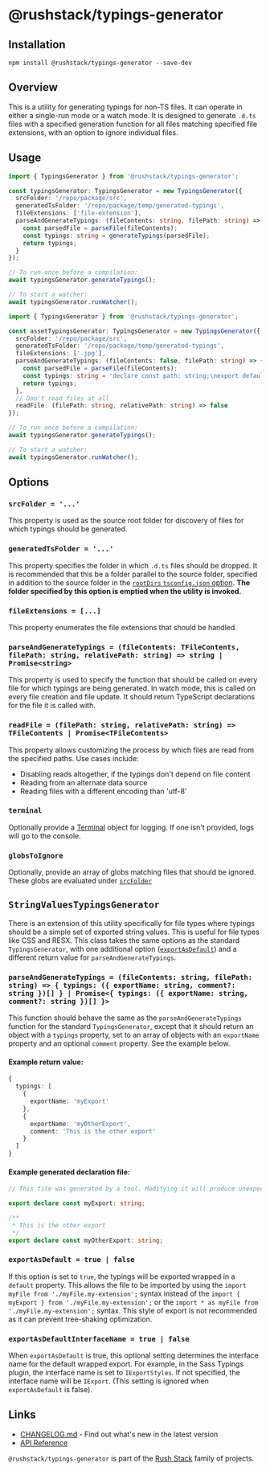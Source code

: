 # @rushstack/typings-generator

## Installation

`npm install @rushstack/typings-generator --save-dev`

## Overview

This is a utility for generating typings for non-TS files. It can operate in either a single-run mode or
a watch mode. It is designed to generate `.d.ts` files with a specified generation function for all files matching
specified file extensions, with an option to ignore individual files.

## Usage

```TypeScript
import { TypingsGenerator } from '@rushstack/typings-generator';

const typingsGenerator: TypingsGenerator = new TypingsGenerator({
  srcFolder: '/repo/package/src',
  generatedTsFolder: '/repo/package/temp/generated-typings',
  fileExtensions: ['file-extension'],
  parseAndGenerateTypings: (fileContents: string, filePath: string) => {
    const parsedFile = parseFile(fileContents);
    const typings: string = generateTypings(parsedFile);
    return typings;
  }
});

// To run once before a compilation:
await typingsGenerator.generateTypings();

// To start a watcher:
await typingsGenerator.runWatcher();
```

```TypeScript
import { TypingsGenerator } from '@rushstack/typings-generator';

const assetTypingsGenerator: TypingsGenerator = new TypingsGenerator({
  srcFolder: '/repo/package/src',
  generatedTsFolder: '/repo/package/temp/generated-typings',
  fileExtensions: ['.jpg'],
  parseAndGenerateTypings: (fileContents: false, filePath: string) => {
    const parsedFile = parseFile(fileContents);
    const typings: string = 'declare const path: string;\nexport default path;';
    return typings;
  },
  // Don't read files at all
  readFile: (filePath: string, relativePath: string) => false
});

// To run once before a compilation:
await typingsGenerator.generateTypings();

// To start a watcher:
await typingsGenerator.runWatcher();
```

## Options

### `srcFolder = '...'`

This property is used as the source root folder for discovery of files for which typings should be generated.

### `generatedTsFolder = '...'`

This property specifies the folder in which `.d.ts` files should be dropped. It is recommended
that this be a folder parallel to the source folder, specified in addition to the source folder in the
[`rootDirs` `tsconfig.json` option](https://www.typescriptlang.org/docs/handbook/compiler-options.html).
**The folder specified by this option is emptied when the utility is invoked.**

### `fileExtensions = [...]`

This property enumerates the file extensions that should be handled.

### `parseAndGenerateTypings = (fileContents: TFileContents, filePath: string, relativePath: string) => string | Promise<string>`

This property is used to specify the function that should be called on every file for which typings
are being generated. In watch mode, this is called on every file creation and file update. It should
return TypeScript declarations for the file it is called with.

### `readFile = (filePath: string, relativePath: string) => TFileContents | Promise<TFileContents>`

This property allows customizing the process by which files are read from the specified paths.
Use cases include:
- Disabling reads altogether, if the typings don't depend on file content
- Reading from an alternate data source
- Reading files with a different encoding than 'utf-8'

### `terminal`

Optionally provide a [Terminal](https://github.com/microsoft/rushstack/blob/main/libraries/node-core-library/src/Terminal/Terminal.ts)
object for logging. If one isn't provided, logs will go to the console.

### `globsToIgnore`

Optionally, provide an array of globs matching files that should be ignored. These globs are evaluated
under [`srcFolder`](#srcFolder--)

## `StringValuesTypingsGenerator`

There is an extension of this utility specifically for file types where typings should be a simple
set of exported string values. This is useful for file types like CSS and RESX. This class takes
the same options as the standard `TypingsGenerator`, with one additional option ([`exportAsDefault`](#exportAsDefault--)) and a different return value for `parseAndGenerateTypings`.

### `parseAndGenerateTypings = (fileContents: string, filePath: string) => { typings: ({ exportName: string, comment?: string })[] } | Promise<{ typings: ({ exportName: string, comment?: string })[] }>`

This function should behave the same as the `parseAndGenerateTypings` function for the standard
`TypingsGenerator`, except that it should return an object with a `typings` property, set to
an array of objects with an `exportName` property and an optional `comment` property.
See the example below.

#### Example return value:

```TypeScript
{
  typings: [
    {
      exportName: 'myExport'
    },
    {
      exportName: 'myOtherExport',
      comment: 'This is the other export'
    }
  ]
}
```

#### Example generated declaration file:

```TypeScript
// This file was generated by a tool. Modifying it will produce unexpected behavior

export declare const myExport: string;

/**
 * This is the other export
 */
export declare const myOtherExport: string;

```

### `exportAsDefault = true | false`

If this option is set to `true`, the typings will be exported wrapped in a `default` property. This
allows the file to be imported by using the `import myFile from './myFile.my-extension';` syntax instead of
the `import { myExport } from './myFile.my-extension';` or the `import * as myFile from './myFile.my-extension';`
syntax. This style of export is not recommended as it can prevent tree-shaking optimization.

### `exportAsDefaultInterfaceName = true | false`

When `exportAsDefault` is true, this optional setting determines the interface name
for the default wrapped export. For example, in the Sass Typings plugin, the interface name
is set to `IExportStyles`. If not specified, the interface name will be `IExport`.
(This setting is ignored when `exportAsDefault` is false).

## Links

- [CHANGELOG.md](https://github.com/microsoft/rushstack/blob/main/libraries/typings-generator/CHANGELOG.md) - Find
  out what's new in the latest version
- [API Reference](https://rushstack.io/pages/api/typings-generator/)

`@rushstack/typings-generator` is part of the [Rush Stack](https://rushstack.io/) family of projects.
